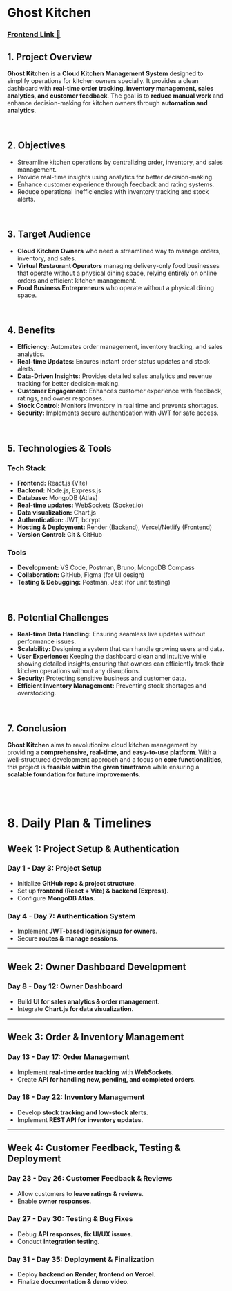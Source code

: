 # Ghost Kitchen

### [Frontend Link 🔮](https://ghost-kitchen-delta.vercel.app/)

## 1. Project Overview
**Ghost Kitchen** is a **Cloud Kitchen Management System** designed to simplify operations for kitchen owners specially. It provides a clean dashboard with **real-time order tracking, inventory management, sales analytics, and customer feedback**. The goal is to **reduce manual work** and enhance decision-making for kitchen owners through **automation and analytics**.

<br>

## 2. Objectives
- Streamline kitchen operations by centralizing order, inventory, and sales management.
- Provide real-time insights using analytics for better decision-making.
- Enhance customer experience through feedback and rating systems.
- Reduce operational inefficiencies with inventory tracking and stock alerts.

<br>

## 3. Target Audience
-  **Cloud Kitchen Owners** who need a streamlined way to manage orders, inventory, and sales.  
- **Virtual Restaurant Operators** managing delivery-only food businesses that operate without a physical dining space, relying entirely on online orders and efficient kitchen management.
- **Food Business Entrepreneurs** who operate without a physical dining space.

<br>

## 4. Benefits

- **Efficiency:** Automates order management, inventory tracking, and sales analytics.  
- **Real-time Updates:** Ensures instant order status updates and stock alerts.  
- **Data-Driven Insights:** Provides detailed sales analytics and revenue tracking for better decision-making.  
- **Customer Engagement:** Enhances customer experience with feedback, ratings, and owner responses.  
- **Stock Control:** Monitors inventory in real time and prevents shortages.  
- **Security:** Implements secure authentication with JWT for safe access. 

<br>

## 5. Technologies & Tools

### **Tech Stack**
- **Frontend:** React.js (Vite)
- **Backend:** Node.js, Express.js
- **Database:** MongoDB (Atlas)
- **Real-time updates:** WebSockets (Socket.io)
- **Data visualization:** Chart.js
- **Authentication:** JWT, bcrypt
- **Hosting & Deployment:** Render (Backend), Vercel/Netlify (Frontend)
- **Version Control:** Git & GitHub

### **Tools**
- **Development:** VS Code, Postman, Bruno, MongoDB Compass
- **Collaboration:** GitHub, Figma (for UI design)
- **Testing & Debugging:** Postman, Jest (for unit testing)

<br>

## 6. Potential Challenges
- **Real-time Data Handling:** Ensuring seamless live updates without performance issues.
- **Scalability:** Designing a system that can handle growing users and data.
- **User Experience:** Keeping the dashboard clean and intuitive while showing detailed insights,ensuring that owners can efficiently track their kitchen operations without any disruptions.
- **Security:** Protecting sensitive business and customer data.
- **Efficient Inventory Management:** Preventing stock shortages and overstocking.

<br>

## 7. Conclusion
**Ghost Kitchen** aims to revolutionize cloud kitchen management by providing a **comprehensive, real-time, and easy-to-use platform**. With a well-structured development approach and a focus on **core functionalities**, this project is **feasible within the given timeframe** while ensuring a **scalable foundation for future improvements**.

<br>
<br>

# 8. Daily Plan & Timelines

## **Week 1: Project Setup & Authentication**
### **Day 1 - Day 3: Project Setup**
- Initialize **GitHub repo & project structure**.
- Set up **frontend (React + Vite) & backend (Express)**.
- Configure **MongoDB Atlas**.

### **Day 4 - Day 7: Authentication System**
- Implement **JWT-based login/signup for owners**.
- Secure **routes & manage sessions**.

---

## **Week 2: Owner Dashboard Development**
### **Day 8 - Day 12: Owner Dashboard**
- Build **UI for sales analytics & order management**.
- Integrate **Chart.js for data visualization**.

---

## **Week 3: Order & Inventory Management**
### **Day 13 - Day 17: Order Management**
- Implement **real-time order tracking** with **WebSockets**.
- Create **API for handling new, pending, and completed orders**.

### **Day 18 - Day 22: Inventory Management**
- Develop **stock tracking and low-stock alerts**.
- Implement **REST API for inventory updates**.

---

## **Week 4: Customer Feedback, Testing & Deployment**
### **Day 23 - Day 26: Customer Feedback & Reviews**
- Allow customers to **leave ratings & reviews**.
- Enable **owner responses**.

### **Day 27 - Day 30: Testing & Bug Fixes**
- Debug **API responses, fix UI/UX issues**.
- Conduct **integration testing**.

### **Day 31 - Day 35: Deployment & Finalization**
- Deploy **backend on Render, frontend on Vercel**.
- Finalize **documentation & demo video**.
